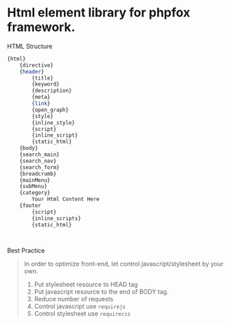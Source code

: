 Html element library for phpfox framework.
======================================================



HTML Structure
```php
{html}
    {directive}
    {header}
        {title}
        {keyword}
        {description}
        {meta}
        {link}
        {open_graph}
        {style}
        {inline_style}
        {script}
        {inline_script}
        {static_html}
    {body}
    {search_main}
    {search_nav}
    {search_form}
    {breadcrumb}
    {mainMenu}
    {subMenu}
    {category}
        Your Html Content Here  
    {footer
        {script}
        {inline_scripts}
        {static_html}
        
        
```
Best Practice

>
> In order to optimize front-end, let control javascript/stylesheet by your own.
>
> 1. Put stylesheet resource to HEAD tag 
> 2. Put javascript resource to the end of BODY tag.
> 3. Reduce number of requests
> 4. Control javascript use `requirejs`
> 5. Control stylesheet use `requirecss`
>